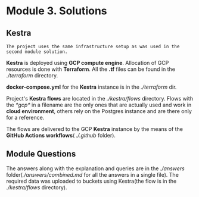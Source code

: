 # Module 3. Solutions

## Kestra
    The project uses the same infrastructure setup as was used in the second module solution.
   **Kestra** is deployed using **GCP compute engine**. Allocation of GCP resources is done with **Terraform**. 
All the **.tf** files can be found in the <em>./terraform</em> directory.

   **docker-compose.yml** for the **Kestra** instance is in the <em>./terraform</em> dir. 

Project's **Kestra flows** are located in the <em>./kestra/flows</em> directory. Flows with the <em>\*gcp\*</em> in a filename are the only ones that are actually used and work in **cloud environment**, others rely on the Postgres instance and are there only for a reference.

   The flows are delivered to the GCP **Kestra** instance by the means of the **GitHub Actions workflows**(<em> ./.github</em> folder).

## Module Questions
  The answers along with the explanation and queries are in the <em>./answers</em> folder(<em>./answers/combined.md</em> for all the answers in a single file). The required data was uploaded to buckets using Kestra(the flow is in the <em>./kestra/flows</em> directory).   